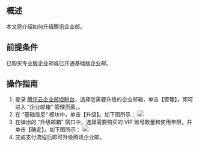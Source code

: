 
## 概述
本文将介绍如何升级腾讯企业邮。


## 前提条件
已购买专业版企业邮或已开通基础版企业邮。

## 操作指南
1. 登录 [腾讯云企业邮控制台](https://console.cloud.tencent.com/exmail/info)，选择您需要升级的企业邮箱，单击【管理】，即可进入 “企业邮箱” 管理页面。。
2. 在 “基础信息” 模块中，单击【升级】。如下图所示：
![](https://main.qcloudimg.com/raw/9727ffcc8a3ea0a121c576057508714f.png)
3. 在弹出的 “升级邮箱” 窗口中，选择需要购买的 VIP 账号数量和使用年限，并单击【确定】。如下图所示：
![](https://main.qcloudimg.com/raw/65d4ef607ff41dc8264d74134c8e6d08.png)
4. 完成支付流程后即可升级腾讯企业邮。

